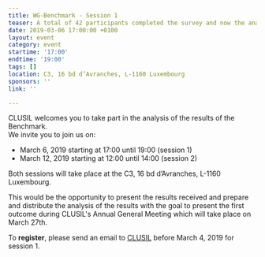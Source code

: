 ```yaml
---
title: WG-Benchmark - Session 1
teaser: A total of 42 participants completed the survey and now the analysis starts.
date: 2019-03-06 17:00:00 +0100
layout: event
category: event
startime: '17:00'
endtime: '19:00'
tags: []
location: C3, 16 bd d’Avranches, L-1160 Luxembourg
sponsors: ''
link: ''

---
```

CLUSIL welcomes you to take part in the analysis of the results of the Benchmark.  
We invite you to join us on:

* March 6, 2019 starting at 17:00 until 19:00 (session 1)
* March 12, 2019 starting at 12:00 until 14:00 (session 2)

Both sessions will take place at the C3, 16 bd d’Avranches, L-1160 Luxembourg.

This would be the opportunity to present the results received and prepare and distribute the analysis of the results with the goal to present the first outcome during CLUSIL's Annual General Meeting which will take place on March 27th.

To **register**, please send an email to [CLUSIL](mailto:secgen@clusil.lu) before March 4, 2019 for session 1.
